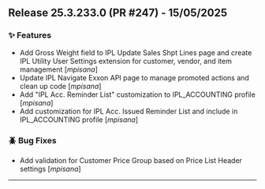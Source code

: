 ## Release 25.3.233.0 (PR #247) - 15/05/2025
### ✨ Features
  * Add Gross Weight field to IPL Update Sales Shpt Lines page and create IPL Utility User Settings extension for customer, vendor, and item management [*mpisana*]
  * Update IPL Navigate Exxon API page to manage promoted actions and clean up code [*mpisana*]
  * Add "IPL Acc. Reminder List" customization to IPL_ACCOUNTING profile [*mpisana*]
  * Add customization for IPL Acc. Issued Reminder List and include in IPL_ACCOUNTING profile [*mpisana*]

### 🪲 Bug Fixes
  * Add validation for Customer Price Group based on Price List Header settings [*mpisana*]

---

